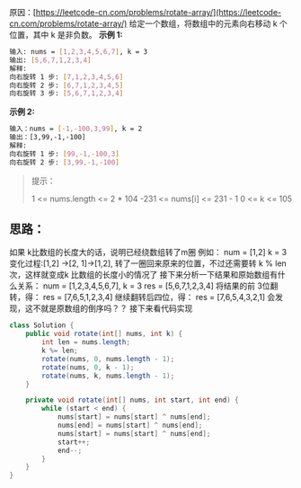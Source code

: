 原因：[https://leetcode-cn.com/problems/rotate-array/](https://leetcode-cn.com/problems/rotate-array/)
给定一个数组，将数组中的元素向右移动 k 个位置，其中 k 是非负数。
**示例 1:**
```bash
输入: nums = [1,2,3,4,5,6,7], k = 3
输出: [5,6,7,1,2,3,4]
解释:
向右旋转 1 步: [7,1,2,3,4,5,6]
向右旋转 2 步: [6,7,1,2,3,4,5]
向右旋转 3 步: [5,6,7,1,2,3,4]
```
**示例 2:**
```bash
输入：nums = [-1,-100,3,99], k = 2
输出：[3,99,-1,-100]
解释: 
向右旋转 1 步: [99,-1,-100,3]
向右旋转 2 步: [3,99,-1,-100]
```

> 提示：
>
> 1 <= nums.length <= 2 * 104
> -231 <= nums[i] <= 231 - 1 0 <= k <= 105

## 思路：
如果 k比数组的长度大的话，说明已经绕数组转了m圈
例如： num = [1,2]  k = 3
变化过程:[1,2] ->[2, 1]->[1,2], 转了一圈回来原来的位置，不过还需要转 k % len 次，这样就变成k 比数组的长度小的情况了
接下来分析一下结果和原始数组有什么关系：
num = [1,2,3,4,5,6,7], k = 3
res = [5,6,7,1,2,3,4]
将结果的前 3位翻转，得：
res = [7,6,5,1,2,3,4]
继续翻转后四位，得：
res = [7,6,5,4,3,2,1]
会发现，这不就是原数组的倒序吗？？
接下来看代码实现

```java
class Solution {
    public void rotate(int[] nums, int k) {
        int len = nums.length;
        k %= len;
        rotate(nums, 0, nums.length - 1);
        rotate(nums, 0, k - 1);
        rotate(nums, k, nums.length - 1);
    }

    private void rotate(int[] nums, int start, int end) {
        while (start < end) {
            nums[start] = nums[start] ^ nums[end];
            nums[end] = nums[start] ^ nums[end];
            nums[start] = nums[start] ^ nums[end];
            start++;
            end--;
        }
    }
}
```
